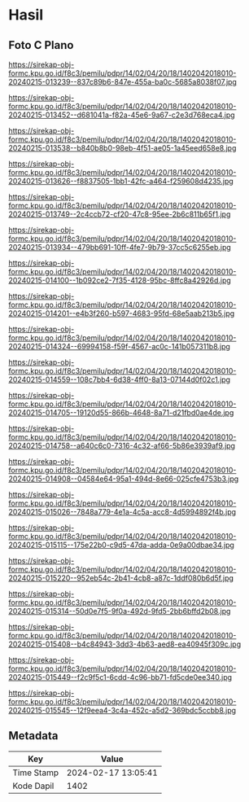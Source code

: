 # Hasil

## Foto C Plano

https://sirekap-obj-formc.kpu.go.id/f8c3/pemilu/pdpr/14/02/04/20/18/1402042018010-20240215-013239--837c89b6-847e-455a-ba0c-5685a8038f07.jpg

https://sirekap-obj-formc.kpu.go.id/f8c3/pemilu/pdpr/14/02/04/20/18/1402042018010-20240215-013452--d681041a-f82a-45e6-9a67-c2e3d768eca4.jpg

https://sirekap-obj-formc.kpu.go.id/f8c3/pemilu/pdpr/14/02/04/20/18/1402042018010-20240215-013538--b840b8b0-98eb-4f51-ae05-1a45eed658e8.jpg

https://sirekap-obj-formc.kpu.go.id/f8c3/pemilu/pdpr/14/02/04/20/18/1402042018010-20240215-013626--f8837505-1bb1-42fc-a464-f259608d4235.jpg

https://sirekap-obj-formc.kpu.go.id/f8c3/pemilu/pdpr/14/02/04/20/18/1402042018010-20240215-013749--2c4ccb72-cf20-47c8-95ee-2b6c811b65f1.jpg

https://sirekap-obj-formc.kpu.go.id/f8c3/pemilu/pdpr/14/02/04/20/18/1402042018010-20240215-013934--479bb691-10ff-4fe7-9b79-37cc5c6255eb.jpg

https://sirekap-obj-formc.kpu.go.id/f8c3/pemilu/pdpr/14/02/04/20/18/1402042018010-20240215-014100--1b092ce2-7f35-4128-95bc-8ffc8a42926d.jpg

https://sirekap-obj-formc.kpu.go.id/f8c3/pemilu/pdpr/14/02/04/20/18/1402042018010-20240215-014201--e4b3f260-b597-4683-95fd-68e5aab213b5.jpg

https://sirekap-obj-formc.kpu.go.id/f8c3/pemilu/pdpr/14/02/04/20/18/1402042018010-20240215-014324--69994158-f59f-4567-ac0c-141b057311b8.jpg

https://sirekap-obj-formc.kpu.go.id/f8c3/pemilu/pdpr/14/02/04/20/18/1402042018010-20240215-014559--108c7bb4-6d38-4ff0-8a13-07144d0f02c1.jpg

https://sirekap-obj-formc.kpu.go.id/f8c3/pemilu/pdpr/14/02/04/20/18/1402042018010-20240215-014705--19120d55-866b-4648-8a71-d21fbd0ae4de.jpg

https://sirekap-obj-formc.kpu.go.id/f8c3/pemilu/pdpr/14/02/04/20/18/1402042018010-20240215-014758--a640c6c0-7316-4c32-af66-5b86e3939af9.jpg

https://sirekap-obj-formc.kpu.go.id/f8c3/pemilu/pdpr/14/02/04/20/18/1402042018010-20240215-014908--04584e64-95a1-494d-8e66-025cfe4753b3.jpg

https://sirekap-obj-formc.kpu.go.id/f8c3/pemilu/pdpr/14/02/04/20/18/1402042018010-20240215-015026--7848a779-4e1a-4c5a-acc8-4d5994892f4b.jpg

https://sirekap-obj-formc.kpu.go.id/f8c3/pemilu/pdpr/14/02/04/20/18/1402042018010-20240215-015115--175e22b0-c9d5-47da-adda-0e9a00dbae34.jpg

https://sirekap-obj-formc.kpu.go.id/f8c3/pemilu/pdpr/14/02/04/20/18/1402042018010-20240215-015220--952eb54c-2b41-4cb8-a87c-1ddf080b6d5f.jpg

https://sirekap-obj-formc.kpu.go.id/f8c3/pemilu/pdpr/14/02/04/20/18/1402042018010-20240215-015314--50d0e7f5-9f0a-492d-9fd5-2bb6bffd2b08.jpg

https://sirekap-obj-formc.kpu.go.id/f8c3/pemilu/pdpr/14/02/04/20/18/1402042018010-20240215-015408--b4c84943-3dd3-4b63-aed8-ea40945f309c.jpg

https://sirekap-obj-formc.kpu.go.id/f8c3/pemilu/pdpr/14/02/04/20/18/1402042018010-20240215-015449--f2c9f5c1-6cdd-4c96-bb71-fd5cde0ee340.jpg

https://sirekap-obj-formc.kpu.go.id/f8c3/pemilu/pdpr/14/02/04/20/18/1402042018010-20240215-015545--12f9eea4-3c4a-452c-a5d2-369bdc5ccbb8.jpg


## Metadata

| Key        | Value               |
| ---------- | ------------------- |
| Time Stamp | 2024-02-17 13:05:41 |
| Kode Dapil | 1402                |



